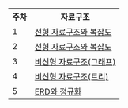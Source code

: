<table>
<tr><th colspan="1">주차</th><th colspan="1">자료구조</th></tr>
<tr><td rowspan="1">1</td><td><a href = "https://blog.naver.com/wocjf0513/223163830534">선형 자료구조와 복잡도</a></td></tr>
<tr><td rowspan="1">2</td><td><a href = "https://blog.naver.com/wocjf0513/223163830534">선형 자료구조와 복잡도</a></td></tr>
 <tr><td rowspan="1">3</td><td><a href = "https://blog.naver.com/wocjf0513/223176886618">비선형 자료구조(그래프)</a></td></tr>
 <tr><td rowspan="1">4</td><td><a href = "https://blog.naver.com/wocjf0513/223183497058">비선형 자료구조(트리)</a></td></tr>
<tr><td rowspan="1">5</td><td><a href = "https://wocjf0513.tistory.com/102">ERD와 정규화</a></a></td></tr>



</table>
